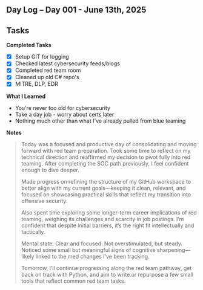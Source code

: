 ## Day Log – Day 001 - June 13th, 2025

## Tasks
<summary><strong>Completed Tasks</strong></summary>

 - [x] Setup GIT for logging
 - [x] Checked latest cybersecurity feeds/blogs
 - [x] Completed red team room
 - [x] Cleaned up old C# repo's
 - [x] MITRE, DLP, EDR

<summary><strong>What I Learned</strong></summary>

- You're never too old for cybersecurity
- Take a day job - worry about certs later
- Nothing much other than what I've already pulled from blue teaming

<summary><strong>Notes</strong></summary>

> Today was a focused and productive day of consolidating and moving
> forward with red team preparation. Took some time to reflect on my
> technical direction and reaffirmed my decision to pivot fully into red
> teaming. After completing the SOC path previously, I feel confident
> enough to dive deeper.
> 
> Made progress on refining the structure of my GitHub workspace to
> better align with my current goals—keeping it clean, relevant, and
> focused on showcasing practical skills that reflect my transition into
> offensive security.
> 
> Also spent time exploring some longer-term career implications of red
> teaming, weighing its challenges and scarcity in job postings. I’m
> confident that despite initial barriers, it’s the right fit
> intellectually and tactically.
> 
> Mental state: Clear and focused. Not overstimulated, but steady.
> Noticed some small but meaningful signs of cognitive sharpening—likely
> linked to the med changes I’ve been tracking.
> 
> Tomorrow, I’ll continue progressing along the red team pathway, get
> back on track with Python, and aim to write or repurpose a few small
> tools that reflect common red team tasks.

<!--stackedit_data:
eyJoaXN0b3J5IjpbOTU0OTU2NDIwLDE3Mjc4MDQ2OTldfQ==
-->